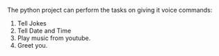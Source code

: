The python project can perform the tasks on giving it voice commands:

1. Tell Jokes
2. Tell Date and Time
3. Play music from youtube.
4. Greet you.
